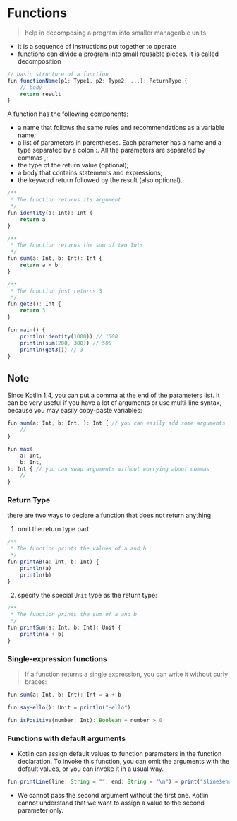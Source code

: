 # Functions
> help in decomposing a program into smaller manageable units
- it is a sequence of instructions put together to operate
- functions can divide a program into small reusable pieces. It is called decomposition
```js
// basic structure of a function
fun functionName(p1: Type1, p2: Type2, ...): ReturnType {
    // body
    return result
}
```

A function has the following components:
- a name that follows the same rules and recommendations as a variable name;
- a list of parameters in parentheses. Each parameter has a name and a type separated by a colon :. All the parameters are separated by commas ,;
- the type of the return value (optional);
- a body that contains statements and expressions;
- the keyword return followed by the result (also optional).

```js
/**
 * The function returns its argument
 */
fun identity(a: Int): Int {
    return a
}

/**
 * The function returns the sum of two Ints
 */
fun sum(a: Int, b: Int): Int {
    return a + b
}

/**
 * The function just returns 3
 */
fun get3(): Int {
    return 3
}

fun main() {
    println(identity(1000)) // 1000
    println(sum(200, 300)) // 500    
    println(get3()) // 3
}
```

## Note
Since Kotlin 1.4, you can put a comma at the end of the parameters list. It can be very useful if you have a lot of arguments or use multi-line syntax, 
because you may easily copy-paste variables:
```js
fun sum(a: Int, b: Int, ): Int { // you can easily add some arguments
    // 
}

fun max(
    a: Int,
    b: Int,
): Int { // you can swap arguments without worrying about commas
    // 
}
```

### Return Type
there are two ways to declare a function that does not return anything
1. omit the return type part:
```js
/**
 * The function prints the values of a and b
 */
fun printAB(a: Int, b: Int) {
    println(a)
    println(b)
}
```

2. specify the special `Unit` type as the return type:
```js
/**
 * The function prints the sum of a and b
 */
fun printSum(a: Int, b: Int): Unit {
    println(a + b)
}
```

### Single-expression functions
> If a function returns a single expression, you can write it without curly braces:
```js
fun sum(a: Int, b: Int): Int = a + b

fun sayHello(): Unit = println("Hello")

fun isPositive(number: Int): Boolean = number > 0
```

### Functions with default arguments
- Kotlin can assign default values to function parameters in the function declaration. To invoke this function, you can omit the arguments with the default values, or you can invoke it in a usual way.
```js
fun printLine(line: String = "", end: String = "\n") = print("$line$end")
```
- We cannot pass the second argument without the first one. Kotlin cannot understand that we want to assign a value to the second parameter only.
